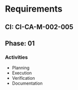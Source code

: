 # Requirements

## CI: CI-CA-M-002-005
## Phase: 01

### Activities
- Planning
- Execution
- Verification
- Documentation
